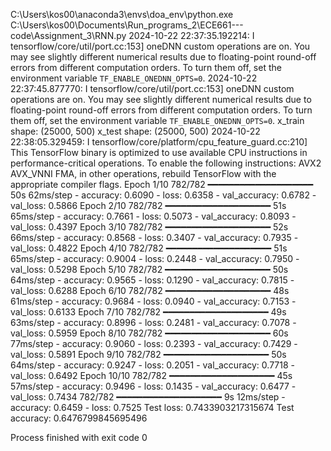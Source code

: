 C:\Users\kos00\anaconda3\envs\doa_env\python.exe C:\Users\kos00\Documents\Run_programs_2\ECE661---code\Assignment_3\RNN.py 
2024-10-22 22:37:35.192214: I tensorflow/core/util/port.cc:153] oneDNN custom operations are on. You may see slightly different numerical results due to floating-point round-off errors from different computation orders. To turn them off, set the environment variable `TF_ENABLE_ONEDNN_OPTS=0`.
2024-10-22 22:37:45.877770: I tensorflow/core/util/port.cc:153] oneDNN custom operations are on. You may see slightly different numerical results due to floating-point round-off errors from different computation orders. To turn them off, set the environment variable `TF_ENABLE_ONEDNN_OPTS=0`.
x_train shape: (25000, 500)
x_test shape: (25000, 500)
2024-10-22 22:38:05.329459: I tensorflow/core/platform/cpu_feature_guard.cc:210] This TensorFlow binary is optimized to use available CPU instructions in performance-critical operations.
To enable the following instructions: AVX2 AVX_VNNI FMA, in other operations, rebuild TensorFlow with the appropriate compiler flags.
Epoch 1/10
782/782 ━━━━━━━━━━━━━━━━━━━━ 50s 62ms/step - accuracy: 0.6090 - loss: 0.6358 - val_accuracy: 0.6782 - val_loss: 0.5866
Epoch 2/10
782/782 ━━━━━━━━━━━━━━━━━━━━ 51s 65ms/step - accuracy: 0.7661 - loss: 0.5073 - val_accuracy: 0.8093 - val_loss: 0.4397
Epoch 3/10
782/782 ━━━━━━━━━━━━━━━━━━━━ 52s 66ms/step - accuracy: 0.8568 - loss: 0.3407 - val_accuracy: 0.7935 - val_loss: 0.4822
Epoch 4/10
782/782 ━━━━━━━━━━━━━━━━━━━━ 51s 65ms/step - accuracy: 0.9004 - loss: 0.2448 - val_accuracy: 0.7950 - val_loss: 0.5298
Epoch 5/10
782/782 ━━━━━━━━━━━━━━━━━━━━ 50s 64ms/step - accuracy: 0.9565 - loss: 0.1290 - val_accuracy: 0.7815 - val_loss: 0.6288
Epoch 6/10
782/782 ━━━━━━━━━━━━━━━━━━━━ 48s 61ms/step - accuracy: 0.9684 - loss: 0.0940 - val_accuracy: 0.7153 - val_loss: 0.6133
Epoch 7/10
782/782 ━━━━━━━━━━━━━━━━━━━━ 49s 63ms/step - accuracy: 0.8996 - loss: 0.2481 - val_accuracy: 0.7078 - val_loss: 0.5959
Epoch 8/10
782/782 ━━━━━━━━━━━━━━━━━━━━ 60s 77ms/step - accuracy: 0.9060 - loss: 0.2393 - val_accuracy: 0.7429 - val_loss: 0.5891
Epoch 9/10
782/782 ━━━━━━━━━━━━━━━━━━━━ 50s 64ms/step - accuracy: 0.9247 - loss: 0.2051 - val_accuracy: 0.7718 - val_loss: 0.6492
Epoch 10/10
782/782 ━━━━━━━━━━━━━━━━━━━━ 45s 57ms/step - accuracy: 0.9496 - loss: 0.1435 - val_accuracy: 0.6477 - val_loss: 0.7434
782/782 ━━━━━━━━━━━━━━━━━━━━ 9s 12ms/step - accuracy: 0.6459 - loss: 0.7525
Test loss: 0.7433903217315674
Test accuracy: 0.6476799845695496

Process finished with exit code 0
